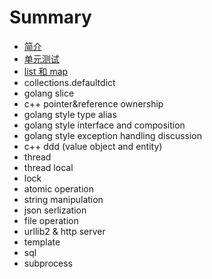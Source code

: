 # Summary

* [简介](README.md)
* [单元测试](unit-testing/chapter.md)
* [list 和 map](list-and-map/chapter.md)
* collections.defaultdict
* golang slice
* c++ pointer&reference ownership
* golang style type alias
* golang style interface and composition
* golang style exception handling discussion
* c++ ddd (value object and entity)
* thread
* thread local
* lock
* atomic operation
* string manipulation
* json serlization
* file operation
* urllib2 & http server
* template
* sql
* subprocess

